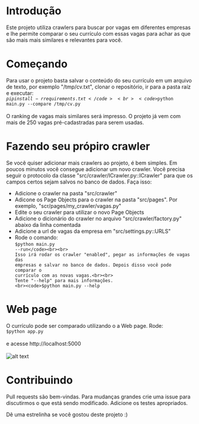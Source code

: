 # Introdução
Este projeto utiliza crawlers para buscar por vagas em diferentes empresas e lhe permite comparar o seu currículo com essas vagas para achar as que são mais mais similares e relevantes para você.
# Começando
Para usar o projeto basta salvar o conteúdo do seu currículo em um arquivo de texto, por exemplo "/tmp/cv.txt", clonar o repositório, ir para a pasta raíz e executar:
<br><code>$pip install -r requirements.txt</code>
<br><code>$python main.py --compare /tmp/cv.py</code><br><br>
O ranking de vagas mais similares será impresso. O projeto já vem com mais de 250 vagas pré-cadastradas para serem usadas.
# Fazendo seu própiro crawler
Se você quiser adicionar mais crawlers ao projeto, é bem simples. Em poucos minutos você consegue adicionar um novo crawler. Você precisa seguir o protocolo da classe "src/crawler/ICrawler.py::ICrawler" para que os campos certos sejam salvos no banco de dados. Faça isso:
- Adicione o crawler na pasta "src/crawler"
- Adicone os Page Objects para o crawler na pasta "src/pages". Por exemplo, "scr/pages/my_crawler/vagas.py"
- Edite o seu crawler para utilizar o novo Page Objects
- Adicione o dicionário do crawler no arquivo "src/crawler/factory.py" abaixo da linha comentada
- Adicione a url de vagas da empresa em "src/settings.py::URLS"
- Rode o comando:
<br><code>$python main.py --run</code><br><br>
Isso irá rodar os crawler "enabled", pegar as informações de vagas das empresas e salvar no banco de dados. Depois disso você pode comparar o currículo com as novas vagas.<br><br>
Tente "--help" para mais informações.
<br><code>$python main.py --help</code><br>
# Web page
O currículo pode ser comparado utilizando o a Web page. Rode:
<br><code>$python app.py</code><br><br>
e acesse http://localhost:5000
<br><br>
![alt text](https://i.ibb.co/HH2cJZk/web-page.png)
# Contribuindo
Pull requests são bem-vindas. Para mudanças grandes crie uma issue para discutirmos o que está sendo modificado. Adicione os testes apropriados.

Dê uma estrelinha se você gostou deste projeto :)